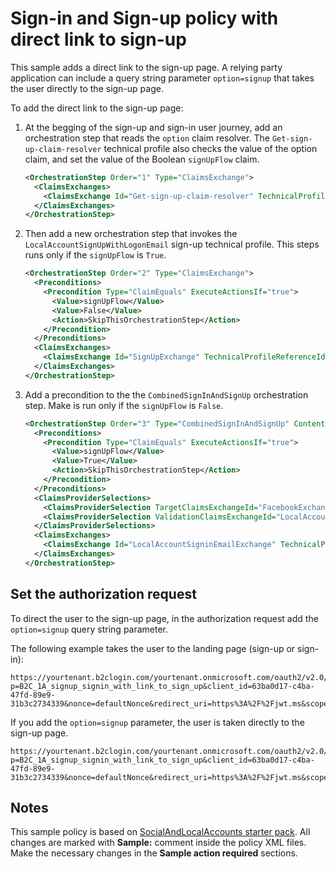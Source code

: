 # Sign-in and Sign-up policy with direct link to sign-up

This sample adds a direct link to the sign-up page. A relying party application can include a query string parameter `option=signup` that takes the user directly  to the sign-up page.

To add the direct link to the sign-up page:

1. At the begging of the sign-up and sign-in user journey, add an orchestration step that reads the `option` claim resolver. The `Get-sign-up-claim-resolver` technical profile also checks the value of the option claim, and set the value of the Boolean `signUpFlow` claim.
    
    ```xml
    <OrchestrationStep Order="1" Type="ClaimsExchange">
      <ClaimsExchanges>
        <ClaimsExchange Id="Get-sign-up-claim-resolver" TechnicalProfileReferenceId="Get-sign-up-claim-resolver" />
      </ClaimsExchanges>
    </OrchestrationStep>
    ```

1. Then add a new orchestration step that invokes the `LocalAccountSignUpWithLogonEmail` sign-up technical profile. This steps runs only if the `signUpFlow` is `True`.

    ```xml
    <OrchestrationStep Order="2" Type="ClaimsExchange">
      <Preconditions>
        <Precondition Type="ClaimEquals" ExecuteActionsIf="true">
          <Value>signUpFlow</Value>
          <Value>False</Value>
          <Action>SkipThisOrchestrationStep</Action>
        </Precondition>
      </Preconditions>
      <ClaimsExchanges>
        <ClaimsExchange Id="SignUpExchange" TechnicalProfileReferenceId="LocalAccountSignUpWithLogonEmail" />
      </ClaimsExchanges>
    </OrchestrationStep>
    ```

1. Add a precondition to the the `CombinedSignInAndSignUp` orchestration step. Make is run only if the  `signUpFlow` is `False`.

    ```xml
    <OrchestrationStep Order="3" Type="CombinedSignInAndSignUp" ContentDefinitionReferenceId="api.signuporsignin">
      <Preconditions>
        <Precondition Type="ClaimEquals" ExecuteActionsIf="true">
          <Value>signUpFlow</Value>
          <Value>True</Value>
          <Action>SkipThisOrchestrationStep</Action>
        </Precondition>
      </Preconditions>
      <ClaimsProviderSelections>
        <ClaimsProviderSelection TargetClaimsExchangeId="FacebookExchange" />
        <ClaimsProviderSelection ValidationClaimsExchangeId="LocalAccountSigninEmailExchange" />
      </ClaimsProviderSelections>
      <ClaimsExchanges>
        <ClaimsExchange Id="LocalAccountSigninEmailExchange" TechnicalProfileReferenceId="SelfAsserted-LocalAccountSignin-Email" />
      </ClaimsExchanges>
    </OrchestrationStep>
    ```

## Set the authorization request

To direct the user to the sign-up page, in the authorization request add the `option=signup` query string parameter. 

The following example takes the user to the landing page (sign-up or sign-in):

```http
https://yourtenant.b2clogin.com/yourtenant.onmicrosoft.com/oauth2/v2.0/authorize?p=B2C_1A_signup_signin_with_link_to_sign_up&client_id=63ba0d17-c4ba-47fd-89e9-31b3c2734339&nonce=defaultNonce&redirect_uri=https%3A%2F%2Fjwt.ms&scope=openid&response_type=id_token
```

If you add the `option=signup` parameter, the user is taken directly to the sign-up page.

```http
https://yourtenant.b2clogin.com/yourtenant.onmicrosoft.com/oauth2/v2.0/authorize?p=B2C_1A_signup_signin_with_link_to_sign_up&client_id=63ba0d17-c4ba-47fd-89e9-31b3c2734339&nonce=defaultNonce&redirect_uri=https%3A%2F%2Fjwt.ms&scope=openid&response_type=id_token&option=signup`
```

## Notes

This sample policy is based on [SocialAndLocalAccounts starter pack](https://github.com/Azure-Samples/active-directory-b2c-custom-policy-starterpack/tree/master/SocialAndLocalAccounts). All changes are marked with **Sample:** comment inside the policy XML files. Make the necessary changes in the **Sample action required** sections. 
